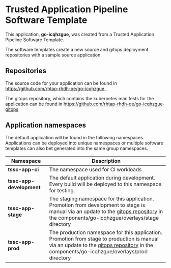 # Trusted Application Pipeline Software Template

This application, **go-icqhzgue**, was created from a Trusted Application Pipeline Software Template.

The software templates create a new source and gitops deployment repositories with a sample source application. 

## Repositories

The source code for your application can be found in [https://github.com/rhtap-rhdh-qe/go-icqhzgue ](https://github.com/rhtap-rhdh-qe/go-icqhzgue ).
 
The gitops repository, which contains the kubernetes manifests for the application can be found in 
[https://github.com/rhtap-rhdh-qe/go-icqhzgue-gitops ](https://github.com/rhtap-rhdh-qe/go-icqhzgue-gitops ) 

## Application namespaces 

The default application will be found in the following namespaces. Applications can be deployed into unique namespaces or multiple software templates can also bet generated into the same group namespaces.  

|  Namespace   |  Description   |  
| -------- | -------- |
| **tssc-app-ci** | The namespace used for CI workloads |
| **tssc-app-development** | The default application during development. Every build will be deployed to this namespace for testing. |
| **tssc-app-stage** | The staging namespace for this application. Promotion from development to stage is manual via an update to the [gitops repository](https://github.com/rhtap-rhdh-qe/go-icqhzgue-gitops ) in the components/go-icqhzgue/overlays/stage directory |
| **tssc-app-prod** | The production namespace for this application. Promotion from stage to production is manual via an update to the [gitops repository](https://github.com/rhtap-rhdh-qe/go-icqhzgue-gitops ) in the components/go-icqhzgue/overlays/prod directory |